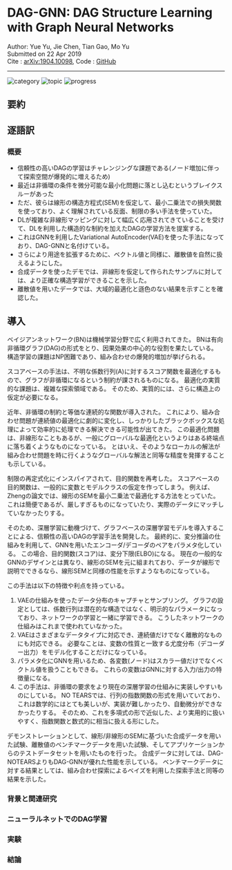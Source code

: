 # DAG-GNN: DAG Structure Learning with Graph Neural Networks

Author: Yue Yu, Jie Chen, Tian Gao, Mo Yu  
Submitted on 22 Apr 2019  
Cite : [arXiv:1904.10098](https://arxiv.org/pdf/1904.10098.pdf),
Code : [GitHub](https://github.com/fishmoon1234/DAG-GNN)
***

![category](https://img.shields.io/badge/category-paper-00a0a0.svg?longCache=true)
![topic](https://img.shields.io/badge/topic-causal_analysis-a000a0.svg?longCache=true)
![progress](https://progress-bar.dev/10/?title=progress)

## 要約



## 逐語訳

### 概要

- 信頼性の高いDAGの学習はチャレンジングな課題である(ノード増加に伴って探索空間が爆発的に増えるため)
- 最近は非循環の条件を微分可能な最小化問題に落とし込むというブレイクスルーがあった
- ただ、彼らは線形の構造方程式(SEM)を仮定して、最小二乗法での損失関数を使っており、よく理解されている反面、制限の多い手法を使っていた。
- DLが複雑な非線形マッピングに対して幅広く応用されてきていることを受けて、DLを利用した構造的な制約を加えたDAGの学習方法を提案する。
- これはGNNを利用したVariational AutoEncoder(VAE)を使った手法になっており、DAG-GNNと名付けている。
- さらにより用途を拡張するために、ベクトル値と同様に、離散値を自然に扱えるようにした。
- 合成データを使ったデモでは、非線形を仮定して作られたサンプルに対しては、より正確な構造学習ができることを示した。
- 離散値を用いたデータでは、大域的最適化と遜色のない結果を示すことを確認した。

## 導入

ベイジアンネットワーク(BN)は機械学習分野で広く利用されてきた。
BNは有向非循環グラフ(DAG)の形式をとり、因果効果の中心的な役割を果たしている。
構造学習の課題はNP困難であり、組み合わせの爆発的増加が挙げられる。

スコアベースの手法は、不明な係数行列(A)に対するスコア関数を最適化するもので、グラフが非循環になるという制約が課されるものになる。
最適化の実質的な課題は、複雑な探索領域である。
そのため、実質的には、さらに構造上の仮定が必要になる。

近年、非循環の制約と等価な連続的な関数が導入された。
これにより、組み合わせ問題が連続値の最適化に劇的に変化し、しっかりしたブラックボックスな処理によって効率的に処理できる解決できる可能性が出てきた。
この最適化問題は、非線形なこともあるが、一般にグローバルな最適化というよりはある終端点に落ち着くようなものになっている。
とはいえ、そのようなローカルの解法が組み合わせ問題を時に行くようなグローバルな解法と同等な精度を発揮することも示している。

制限の再定式化にインスパイアされて、目的関数を再考した。
スコアベースの目的関数は、一般的に変数とモデルクラスの仮定を作ってしまう。
例えば、Zhengの論文では、線形のSEMを最小二乗法で最適化する方法をとっていた。
これは簡便であるが、厳しすぎるものになっていたり、実際のデータにマッチしていなかったりする。

そのため、深層学習に動機づけて、グラフベースの深層学習モデルを導入することによる、信頼性の高いDAGの学習手法を開発した。
最終的に、変分推論の仕組みを利用して、GNNを用いたエンコーダ/デコーダのペアをパラメタ化している。
この場合、目的関数(スコア)は、変分下限(ELBO)になる。
現在の一般的なGNNのデザインとは異なり、線形のSEMを元に組まれており、データが線形で説明でできるなら、線形SEMと同様の性能を示すようなものになっている。

この手法は以下の特徴や利点を持っている。
1. VAEの仕組みを使ったデータ分布のキャプチャとサンプリング。
    グラフの設定としては、係数行列は潜在的な構造ではなく、明示的なパラメータになっており、ネットワークの学習と一緒に学習できる。
    こうしたネットワークの仕組みはこれまで使われていなかった。
2. VAEはさまざまなデータタイプに対応でき、連続値だけでなく離散的なものにも対応できる。
    必要なことは、変数の性質と一致する尤度分布（デコーダー出力）をモデル化することだけになっている。
3. パラメタ化にGNNを用いるため、各変数(ノード)はスカラー値だけでなくベクトル値を扱うこともできる。
    これらの変数はGNNに対する入力/出力の特徴量になる。
4. この手法は、非循環の要求をより現在の深層学習の仕組みに実装しやすいものにしている。
    NO TEARSでは、行列の指数関数の形式を用いていており、これは数学的にはとても美しいが、実装が難しかったり、自動微分ができなかったりする。
    そのため、これを多項式の形で近似した、より実用的に扱いやすく、指数関数と数式的に相当に扱える形にした。

デモンストレーションとして、線形/非線形のSEMに基づいた合成データを用いた試験、離散値のベンチマークデータを用いた試験、そしてアプリケーションからのテストデータセットを用いたものを行った。
合成データに対しては、DAG-NOTEARSよりもDAG-GNNが優れた性能を示している。
ベンチマークデータに対する結果としては、組み合わせ探索によるベイズを利用した探索手法と同等の結果を示した。


### 背景と関連研究
### ニューラルネットでのDAG学習

### 実験

### 結論
